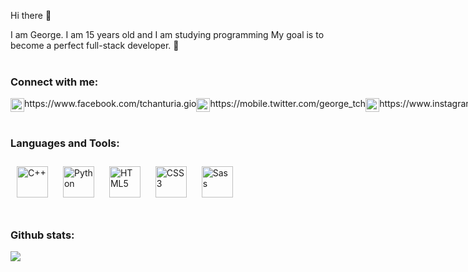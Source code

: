 Hi there 👋
<div>I am George. I am 15 years old and I am studying programming My goal is to become a perfect full-stack developer. 🚀</div>  
<br/>

<h3>
  Connect with me:
</h3>
<div style="display: flex;"> 
  <img style=" width: 22px;" src="https://cdn.jsdelivr.net/npm/simple-icons@v3/icons/facebook.svg" href="https://www.facebook.com/tchanturia.gio/">
  https://www.facebook.com/tchanturia.gio
  <br>
  <img style=" width: 22px;" src="https://cdn.jsdelivr.net/npm/simple-icons@v3/icons/twitter.svg" href="https://twitter.com/george_tch">
  https://mobile.twitter.com/george_tch
  <br>
  <img style=" width: 22px;" src="https://cdn.jsdelivr.net/npm/simple-icons@v3/icons/instagram.svg" href= "https://www.instagram.com/giorgi.tch_/">
  https://www.instagram.com/giorgi.tch_/
</div>

<br/>

<h3>
  Languages and Tools:
</h3> 
<div>  
<img style="margin: 10px" src="https://profilinator.rishav.dev/skills-assets/cplusplus-original.svg" alt="C++" height="50" />  
<img style="margin: 10px" src="https://profilinator.rishav.dev/skills-assets/python-original.svg" alt="Python" height="50" />  
<img style="margin: 10px" src="https://profilinator.rishav.dev/skills-assets/html5-original-wordmark.svg" alt="HTML5" height="50" />  
<img style="margin: 10px" src="https://profilinator.rishav.dev/skills-assets/css3-original-wordmark.svg" alt="CSS3" height="50" />  
<img style="margin: 10px" src="https://profilinator.rishav.dev/skills-assets/sass-original.svg" alt="Sass" height="50" />  
<!-- <img style="margin: 10px" src="https://profilinator.rishav.dev/skills-assets/flask.png" alt="Flask" height="50" />  -->
<!-- <img style="margin: 10px" src="https://profilinator.rishav.dev/skills-assets/mysql-original-wordmark.svg" alt="MySQL" height="50" />  -->
</div>

<br/>
<h3>
  Github stats:
</h3>  

<!-- [![Top Langs](https://github-readme-stats.vercel.app/api/top-langs/?username=giorgi200706&layout=compact)](https://github.com/giorgi200706/github-readme-stats)-->
<div><img src="https://github-readme-stats.vercel.app/api?username=giorgi200706&show_icons=true&count_private=true&hide_border=true"/></div>   
